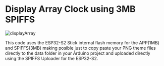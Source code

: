 # Display Array Clock using 3MB SPIFFS
![displayArray](https://savageelectronics.com/wp-content/uploads/2021/07/DisplayArray-Sideview.png)

This code uses the ESP32-S2 Stick internal flash memory for the APP(1MB) and SPIFFS(3MB) making posible just to copy paste your PNG theme files directly to the data folder in your Arduino project and uploaded directly using the SPIFFS Uploader for the ESP32-S2.





